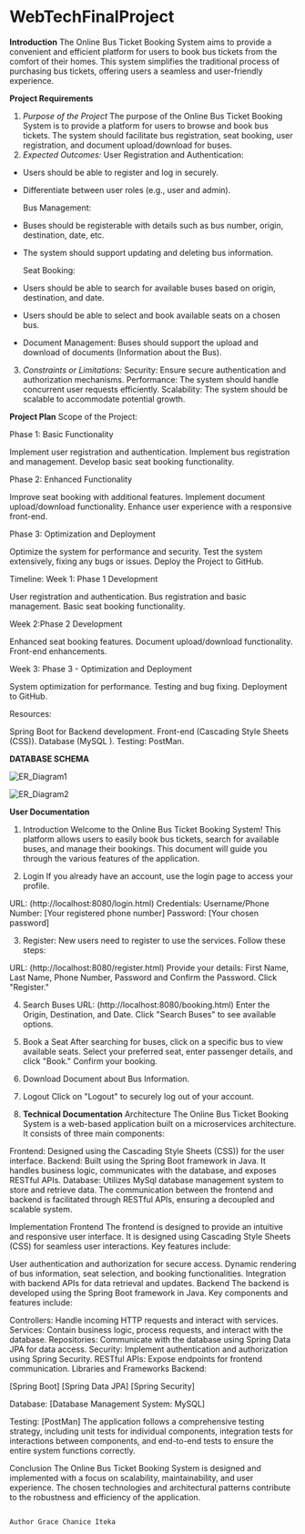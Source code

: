 # WebTechFinalProject
**Introduction**
The Online Bus Ticket Booking System aims to provide a convenient and efficient platform for users to book bus tickets from the comfort of their homes. This system simplifies the traditional process of purchasing bus tickets, offering users a seamless and user-friendly experience.

 **Project Requirements**
 1. _Purpose of the Project_
 The purpose of the Online Bus Ticket Booking System is to provide a platform for users to browse and book bus tickets. The system should facilitate bus registration, seat booking, user registration, and document upload/download for buses.
2. _Expected Outcomes:_
   User Registration and Authentication:
- Users should be able to register and log in securely.
- Differentiate between user roles (e.g., user and admin).
  
  Bus Management:
- Buses should be registerable with details such as bus number, origin, destination, date, etc.
- The system should support updating and deleting bus information.
  
  Seat Booking:
- Users should be able to search for available buses based on origin, destination, and date.
- Users should be able to select and book available seats on a chosen bus.
  
- Document Management:
Buses should support the upload and download of documents (Information about the Bus).

3. _Constraints or Limitations:_
Security: Ensure secure authentication and authorization mechanisms.
Performance: The system should handle concurrent user requests efficiently.
Scalability: The system should be scalable to accommodate potential growth.

**Project Plan**
Scope of the Project:

Phase 1: Basic Functionality

Implement user registration and authentication.
Implement bus registration and management.
Develop basic seat booking functionality.


Phase 2: Enhanced Functionality

Improve seat booking with additional features.
Implement document upload/download functionality.
Enhance user experience with a responsive front-end.

Phase 3: Optimization and Deployment

Optimize the system for performance and security.
Test the system extensively, fixing any bugs or issues.
Deploy the Project to GitHub.

Timeline:
Week 1: Phase 1 Development


User registration and authentication.
Bus registration and basic management.
Basic seat booking functionality.

Week 2:Phase 2 Development

Enhanced seat booking features.
Document upload/download functionality.
Front-end enhancements.

Week 3: Phase 3 - Optimization and Deployment


System optimization for performance.
Testing and bug fixing.
Deployment to GitHub.


Resources:


Spring Boot for Backend development.
Front-end (Cascading Style Sheets (CSS)).
Database (MySQL ).
Testing: PostMan. 



**DATABASE SCHEMA**

![ER_Diagram1](https://github.com/Iteka006/WebTechFinalProject/assets/85046852/2763c31a-6354-44cc-8fad-41d056ccbc1f)

![ER_Diagram2](https://github.com/Iteka006/WebTechFinalProject/assets/85046852/999686e2-c698-4ab3-bf69-699f082cc78b)


 **User Documentation**
   
   1. Introduction <a name="introduction"></a>
Welcome to the Online Bus Ticket Booking System! This platform allows users to easily book bus tickets, search for available buses, and manage their bookings. This document will guide you through the various features of the application.

2. Login <a name="login"></a>
If you already have an account, use the login page to access your profile.

URL: (http://localhost:8080/login.html)
Credentials:
Username/Phone Number: [Your registered phone number]
Password: [Your chosen password]

3. Register: <a name="register"></a>
New users need to register to use the services. Follow these steps:

URL: (http://localhost:8080/register.html)
Provide your details: First Name, Last Name, Phone Number, Password and Confirm the Password. 
Click "Register."

4. Search Buses <a name="search-buses"></a>
URL: (http://localhost:8080/booking.html)
Enter the Origin, Destination, and Date.
Click "Search Buses" to see available options.

5. Book a Seat <a name="book-a-seat"></a>
After searching for buses, click on a specific bus to view available seats.
Select your preferred seat, enter passenger details, and click "Book."
Confirm your booking.

6. Download Document about Bus Information. 

7.  Logout <a name="logout"></a>
Click on "Logout" to securely log out of your account.


6. **Technical Documentation**
   Architecture
The Online Bus Ticket Booking System is a web-based application built on a microservices architecture. It consists of three main components:

Frontend: Designed using the Cascading Style Sheets (CSS)) for the user interface.
Backend: Built using the Spring Boot framework in Java. It handles business logic, communicates with the database, and exposes RESTful APIs.
Database: Utilizes  MySql  database management system to store and retrieve data.
The communication between the frontend and backend is facilitated through RESTful APIs, ensuring a decoupled and scalable system.

Implementation
Frontend
The frontend is designed to provide an intuitive and responsive user interface. It is designed using Cascading Style Sheets (CSS) for seamless user interactions. Key features include:

User authentication and authorization for secure access.
Dynamic rendering of bus information, seat selection, and booking functionalities.
Integration with backend APIs for data retrieval and updates.
Backend
The backend is developed using the Spring Boot framework in Java. Key components and features include:

Controllers: Handle incoming HTTP requests and interact with services.
Services: Contain business logic, process requests, and interact with the database.
Repositories: Communicate with the database using Spring Data JPA for data access.
Security: Implement authentication and authorization using Spring Security.
RESTful APIs: Expose endpoints for frontend communication.
Libraries and Frameworks
Backend:

[Spring Boot]
[Spring Data JPA]
[Spring Security]

Database: [Database Management System: MySQL]


Testing: [PostMan]
The application follows a comprehensive testing strategy, including unit tests for individual components, integration tests for interactions between components, and end-to-end tests to ensure the entire system functions correctly.


Conclusion
The Online Bus Ticket Booking System is designed and implemented with a focus on scalability, maintainability, and user experience. The chosen technologies and architectural patterns contribute to the robustness and efficiency of the application.

                                                                                              Author Grace Chanice Iteka 
